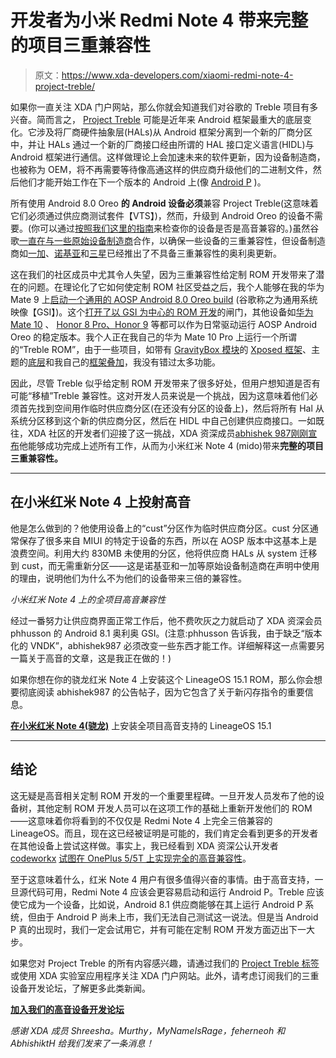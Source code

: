 # 开发者为小米 Redmi Note 4 带来完整的项目三重兼容性

> 原文：<https://www.xda-developers.com/xiaomi-redmi-note-4-project-treble/>

如果你一直关注 XDA 门户网站，那么你就会知道我们对谷歌的 Treble 项目有多兴奋。简而言之， [Project Treble](https://www.xda-developers.com/googles-project-treble-modularize-android-so-oems-can-update-devices-faster/) 可能是近年来 Android 框架最重大的底层变化。它涉及将厂商硬件抽象层(HALs)从 Android 框架分离到一个新的厂商分区中，并让 HALs 通过一个新的厂商接口经由所谓的 HAL 接口定义语言(HIDL)与 Android 框架进行通信。这样做理论上会加速未来的软件更新，因为设备制造商，也被称为 OEM，将不再需要等待像高通这样的供应商升级他们的二进制文件，然后他们才能开始工作在下一个版本的 Android 上(像 [Android P](https://www.xda-developers.com/tag/android-p/) )。

所有使用 Android 8.0 Oreo **的 Android 设备必须**兼容 Project Treble(这意味着它们必须通过供应商测试套件【VTS】)，然而，升级到 Android Oreo 的设备不需要。(你可以通过[按照我们这里的指南](https://www.xda-developers.com/project-treble-android-oreo/)来检查你的设备是否是高音兼容的。)虽然谷歌[一直在与一些原始设备制造商](https://www.xda-developers.com/project-treble-android-o-exist-flagship/)合作，以确保一些设备的三重兼容性，但设备制造商如[一加](https://www.xda-developers.com/oneplus-project-treble-android-oreo/)、[诺基亚](https://www.xda-developers.com/why-current-oneplus-nokia-phones-wont-be-project-treble-certified/)和[三星](https://www.xda-developers.com/samsung-galaxy-s8-android-oreo-project-treble/)已经推出了不具备三重兼容性的奥利奥更新。

这在我们的社区成员中尤其令人失望，因为三重兼容性给定制 ROM 开发带来了潜在的问题。在理论化了它如何使定制 ROM 社区受益之后，我个人能够在我的华为 Mate 9 上[启动一个通用的 AOSP Android 8.0 Oreo build](https://www.xda-developers.com/stock-android-oreo-huawei-mate-9-project-treble/) (谷歌称之为通用系统映像【GSI】)。这个[打开了以 GSI 为中心的 ROM 开发](https://www.xda-developers.com/how-project-treble-revolutionizes-custom-roms-android-oreo/)的闸门，其他设备如[华为 Mate 10](https://www.xda-developers.com/project-treble-aosp-android-oreo-huawei-mate-10-pro/) 、 [Honor 8 Pro、Honor 9](https://www.xda-developers.com/honor-8-pro-honor-9-aosp-android-oreo-rom-project-treble/) 等都可以作为日常驱动运行 AOSP Android Oreo 的稳定版本。我个人正在我自己的华为 Mate 10 Pro 上运行一个所谓的“Treble ROM”，由于一些项目，如带有 [GravityBox 模块](https://www.xda-developers.com/all-in-one-xposed-module-gravitybox-android-oreo/)的 [Xposed 框架](https://www.xda-developers.com/xposed-framework-for-android-oreo-beta/)、主题的[底层](https://www.xda-developers.com/custom-themes-android-oreo-substratum/)和我自己的[框架叠加](https://forum.xda-developers.com/project-treble/trebleenabled-device-development/overlay-enable-night-light-adaptive-t3741965)，我没有错过太多功能。

因此，尽管 Treble 似乎给定制 ROM 开发带来了很多好处，但用户想知道是否有可能“移植”Treble 兼容性。这对开发人员来说是一个挑战，因为这意味着他们必须首先找到空间用作临时供应商分区(在还没有分区的设备上)，然后将所有 Hal 从系统分区移到这个新的供应商分区，然后在 HIDL 中自己创建供应商接口。一如既往，XDA 社区的开发者们迎接了这一挑战，XDA 资深成员[abhishek 987](https://forum.xda-developers.com/member.php?u=6070905)[刚刚宣布](https://forum.xda-developers.com/showpost.php?p=75527103&postcount=2233)他能够成功完成上述所有工作，从而为小米红米 Note 4 (mido)带来**完整的项目三重兼容性。**

* * *

## 在小米红米 Note 4 上投射高音

他是怎么做到的？他使用设备上的“cust”分区作为临时供应商分区。cust 分区通常保存了很多来自 MIUI 的特定于设备的东西，所以在 AOSP 版本中这基本上是浪费空间。利用大约 830MB 未使用的分区，他将供应商 HALs 从 system 迁移到 cust，而无需重新分区——这是诺基亚和一加等原始设备制造商在声明中使用的理由，说明他们为什么不为他们的设备带来三倍的兼容性。

*小米红米 Note 4 上的全项目高音兼容性*

经过一番努力让供应商界面正常工作后，他不费吹灰之力就启动了 XDA 资深会员 phhusson 的 Android 8.1 奥利奥 GSI。(注意:phhusson 告诉我，由于缺乏“版本化的 VNDK”，abhishek987 必须改变一些东西才能工作。详细解释这一点需要另一篇关于高音的文章，这是我正在做的！)

如果你想在你的骁龙红米 Note 4 上安装这个 LineageOS 15.1 ROM，那么你会想要彻底阅读 abhishek987 的公告帖子，因为它包含了关于新闪存指令的重要信息。

[**在小米红米 Note 4(骁龙)**](https://forum.xda-developers.com/showpost.php?p=75527103&postcount=2233) 上安装全项目高音支持的 LineageOS 15.1

* * *

## 结论

这无疑是高音相关定制 ROM 开发的一个重要里程碑。一旦开发人员发布了他的设备树，其他定制 ROM 开发人员可以在这项工作的基础上重新开发他们的 ROM——这意味着你将看到的不仅仅是 Redmi Note 4 上完全三倍兼容的 LineageOS。而且，现在这已经被证明是可能的，我们肯定会看到更多的开发者在其他设备上尝试这样做。事实上，我已经看到 XDA 资深公认开发者 [codeworkx](https://forum.xda-developers.com/member.php?u=3208754) [试图在 OnePlus 5/5T 上实现完全的高音兼容性](https://twitter.com/MishaalRahman/status/960208026471936000)。

至于这意味着什么，红米 Note 4 用户有很多值得兴奋的事情。由于高音支持，一旦源代码可用，Redmi Note 4 应该会更容易启动和运行 Android P。Treble 应该使它成为一个设备，比如说，Android 8.1 供应商能够在其上运行 Android P 系统，但由于 Android P 尚未上市，我们无法自己测试这一说法。但是当 Android P 真的出现时，我们一定会试用它，并有可能在定制 ROM 开发方面迈出下一大步。

如果您对 Project Treble 的所有内容感兴趣，请通过我们的 [Project Treble 标签](https://www.xda-developers.com/tag/project-treble/)或使用 XDA 实验室应用程序关注 XDA 门户网站。此外，请考虑订阅我们的三重设备开发论坛，了解更多此类新闻。

[**加入我们的高音设备开发论坛**](https://forum.xda-developers.com/project-treble/trebleenabled-device-development)

*感谢 XDA 成员 Shreesha。Murthy，MyNameIsRage，feherneoh 和 AbhishiktH 给我们发来了一条消息！*